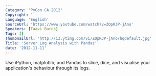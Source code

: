 ```yaml
---
Category: 'PyCon CA 2012'
Copyright: ''
Language: 'English'
SourceUrl: 'https://www.youtube.com/watch?v=ZOpR3P-jAno'
Speakers: [Taavi Burns]
Tags: []
ThumbnailUrl: 'http://i3.ytimg.com/vi/ZOpR3P-jAno/hqdefault.jpg'
Title: 'Server Log Analysis with Pandas'
date: '2012-11-11'
---
```

Use iPython, matplotlib, and Pandas to slice, dice, and visualise your
application's behaviour through its logs.
